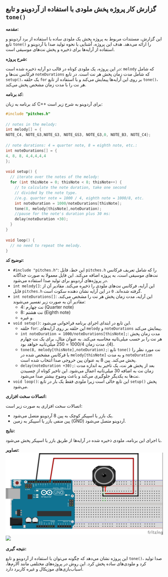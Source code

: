## گزارش کار پروژه پخش ملودی با استفاده از آردوینو و تابع `tone()`

**مقدمه:**

این گزارش، مستندات مربوط به پروژه پخش یک ملودی ساده با استفاده از برد آردوینو و تابع `tone()` را ارائه می‌دهد. هدف این پروژه، آشنایی با نحوه تولید صدا با آردوینو و استفاده از آرایه‌ها برای ذخیره و پخش نت‌های موسیقی است.

**شرح پروژه:**

در این پروژه، یک ملودی کوتاه در قالب دو آرایه ذخیره شده است: `melody` که شامل فرکانس نت‌ها و `noteDurations` که شامل مدت زمان پخش هر نت است. در تابع `setup()`، یک حلقه `for` بر روی این آرایه‌ها پیمایش می‌کند و با استفاده از تابع `tone()`، هر نت را با مدت زمان مشخص پخش می‌کند.

**کد برنامه:**

کد برنامه به زبان C++ برای آردوینو به شرح زیر است:

```cpp
#include "pitches.h"

// notes in the melody:
int melody[] = {
NOTE_C4, NOTE_G3,NOTE_G3, NOTE_GS3, NOTE_G3,0, NOTE_B3, NOTE_C4};

// note durations: 4 = quarter note, 8 = eighth note, etc.:
int noteDurations[] = {
4, 8, 8, 4,4,4,4,4 
};

void setup() {
  // iterate over the notes of the melody:
  for (int thisNote = 0; thisNote < 8; thisNote++) {
    // to calculate the note duration, take one second
    // divided by the note type.
    //e.g. quarter note = 1000 / 4, eighth note = 1000/8, etc.
    int noteDuration = 1000/noteDurations[thisNote];
    tone(8, melody[thisNote],noteDuration);
    //pause for the note's duration plus 30 ms:
    delay(noteDuration +30);
  }
}

void loop() {
  // no need to repeat the melody.
}
```

**توضیح کد:**

*   `#include "pitches.h"`: این خط، فایل `pitches.h` را که شامل تعریف فرکانس نت‌های موسیقی است، به پروژه اضافه می‌کند. این فایل معمولا به صورت جداگانه در پروژه‌های آردوینو برای تولید صدا استفاده می‌شود.
*   `int melody[]`: این آرایه، فرکانس نت‌های ملودی را ذخیره می‌کند. مقادیر آن از فایل `pitches.h` گرفته شده‌اند. `0` در این آرایه نشان دهنده سکوت است.
*   `int noteDurations[]`: این آرایه، مدت زمان پخش هر نت را مشخص می‌کند. مقادیر آن به صورت زیر تفسیر می‌شوند:
    *   4: نت چهارم (Quarter note)
    *   8: نت هشتم (Eighth note)
    *   و غیره.
*   `void setup()`: این تابع در ابتدای اجرای برنامه فراخوانی می‌شود.
    *   حلقه `for`: این حلقه بر روی آرایه‌های `melody` و `noteDurations` پیمایش می‌کند.
    *   `int noteDuration = 1000/noteDurations[thisNote];`: مدت زمان پخش هر نت را بر حسب میلی‌ثانیه محاسبه می‌کند. به عنوان مثال، برای یک نت چهارم (4)، مدت زمان 1000/4 = 250 میلی‌ثانیه خواهد بود.
    *   `tone(8, melody[thisNote],noteDuration);`: تابع `tone()` نت مورد نظر را با فرکانس مشخص شده در `melody[thisNote]` و به مدت `noteDuration` پخش می‌کند. پین 8 به عنوان پین خروجی صدا انتخاب شده است.
    *   `delay(noteDuration +30);`: بعد از پخش هر نت، یک تاخیر به اندازه مدت زمان نت به اضافه 30 میلی‌ثانیه اعمال می‌شود. این تاخیر کوتاه از چسبیدن نت‌ها به یکدیگر جلوگیری می‌کند و باعث وضوح بیشتر صدا می‌شود.
*   `void loop()`: این تابع خالی است زیرا ملودی فقط یک بار در تابع `setup()` پخش می‌شود.

**اتصالات سخت افزاری:**

اتصالات سخت افزاری به صورت زیر است:

*   یک بازر یا اسپیکر کوچک به پین 8 آردوینو متصل می‌شود.
*   پین منفی بازر یا اسپیکر به زمین (GND) آردوینو متصل می‌شود.

**نتایج:**

با اجرای این برنامه، ملودی ذخیره شده در آرایه‌ها از طریق بازر یا اسپیکر پخش می‌شود.

**تصاویر:**
![](https://github.com/vahidseyyedi/microProcessor/blob/main/06%20Laboratory/L_Report_04/src/Untitled%20Sketch%202_bb.jpg)
![](https://github.com/vahidseyyedi/microProcessor/blob/main/06%20Laboratory/L_Report_04/src/video_2025-01-18_18-44-58%20(1).gif)


**نتیجه گیری:**

این پروژه نشان می‌دهد که چگونه می‌توان با استفاده از آردوینو و تابع `tone()`، صدا تولید کرد و ملودی‌های ساده پخش کرد. این روش در پروژه‌های مختلفی مانند آلارم‌ها، اسباب‌بازی‌های موزیکال و غیره کاربرد دارد.


